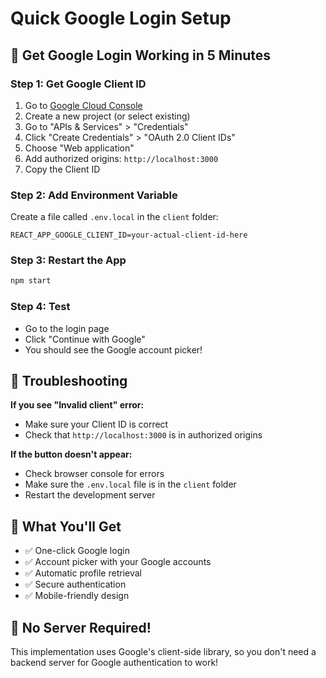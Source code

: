 # Quick Google Login Setup

## 🚀 Get Google Login Working in 5 Minutes

### Step 1: Get Google Client ID
1. Go to [Google Cloud Console](https://console.cloud.google.com/)
2. Create a new project (or select existing)
3. Go to "APIs & Services" > "Credentials"
4. Click "Create Credentials" > "OAuth 2.0 Client IDs"
5. Choose "Web application"
6. Add authorized origins: `http://localhost:3000`
7. Copy the Client ID

### Step 2: Add Environment Variable
Create a file called `.env.local` in the `client` folder:

```env
REACT_APP_GOOGLE_CLIENT_ID=your-actual-client-id-here
```

### Step 3: Restart the App
```bash
npm start
```

### Step 4: Test
- Go to the login page
- Click "Continue with Google"
- You should see the Google account picker!

## 🔧 Troubleshooting

**If you see "Invalid client" error:**
- Make sure your Client ID is correct
- Check that `http://localhost:3000` is in authorized origins

**If the button doesn't appear:**
- Check browser console for errors
- Make sure the `.env.local` file is in the `client` folder
- Restart the development server

## 📱 What You'll Get

- ✅ One-click Google login
- ✅ Account picker with your Google accounts
- ✅ Automatic profile retrieval
- ✅ Secure authentication
- ✅ Mobile-friendly design

## 🎯 No Server Required!

This implementation uses Google's client-side library, so you don't need a backend server for Google authentication to work!

